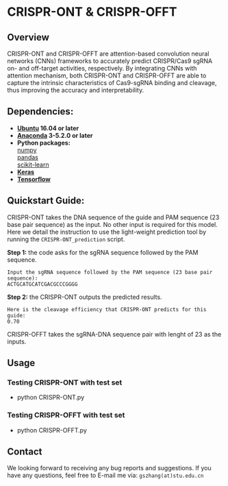 # CRISPR-ONT & CRISPR-OFFT

## Overview
CRISPR-ONT and CRISPR-OFFT are attention-based convolution neural networks (CNNs) frameworks to accurately predict CRISPR/Cas9 sgRNA on- and off-target activities, respectively. By integrating CNNs with attention mechanism, both CRISPR-ONT and CRISPR-OFFT are able to capture the intrinsic characteristics of Cas9-sgRNA binding and cleavage, thus improving the accuracy and interpretability.

## Dependencies:  
* **[Ubuntu](https://www.ubuntu.com/download/desktop) 16.04 or later**
* **[Anaconda](https://www.anaconda.com/distribution/#download-section) 3-5.2.0 or later**
* **Python packages:**   
  [numpy](https://numpy.org/)   
  [pandas](https://pandas.pydata.org/)   
  [scikit-learn](https://scikit-learn.org/stable/)       
 * **[Keras](https://keras.io/)**    
 * **[Tensorflow](https://tensorflow.google.cn/)**   

## Quickstart Guide: 
CRISPR-ONT takes the DNA sequence of the guide and PAM sequence (23 base pair sequence) as the input. No other input is required for this model. Here we detail the instruction to use the light-weight prediction tool by running the `CRISPR-ONT_prediction` script.

**Step 1:** the code asks for the sgRNA sequence followed by the PAM sequence.
```
Input the sgRNA sequence followed by the PAM sequence (23 base pair sequence):  
ACTGCATGCATCGACGCCCGGGG
```
**Step 2:** the CRISPR-ONT outputs the predicted results.
```
Here is the cleavage efficiency that CRISPR-ONT predicts for this guide:    
0.70
```
CRISPR-OFFT takes the sgRNA-DNA sequence pair with lenght of 23 as the inputs. 

## Usage
### Testing CRISPR-ONT with test set  
* python CRISPR-ONT.py   

### Testing CRISPR-OFFT with test set
* python CRISPR-OFFT.py  


## Contact
We looking forward to receiving any bug reports and suggestions. If you have any questions, feel free to E-mail me via: `gszhang(at)stu.edu.cn`
